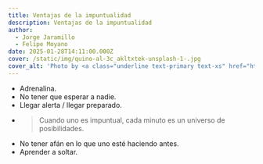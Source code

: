 ```yaml
---
title: Ventajas de la impuntualidad
description: Ventajas de la impuntualidad
author:
  - Jorge Jaramillo
  - Felipe Moyano
date: 2025-01-28T14:11:00.000Z
cover: /static/img/quino-al-3c_akltxtek-unsplash-1-.jpg
cover_alt: 'Photo by <a class="underline text-primary text-xs" href="https://unsplash.com/@quinoal?utm_content=creditCopyText&utm_medium=referral&utm_source=unsplash">Quino Al</a> on <a href="https://unsplash.com/photos/ocean-wave-beside-seashore-during-daytime-3c_akLTXTek?utm_content=creditCopyText&utm_medium=referral&utm_source=unsplash">Unsplash</a>'
---
```


- Adrenalina.
- No tener que esperar a nadie.
- Llegar alerta / llegar preparado.
- > Cuando uno es impuntual, cada minuto es un universo de posibilidades.
- No tener afán en lo que uno esté haciendo antes.
- Aprender a soltar.
